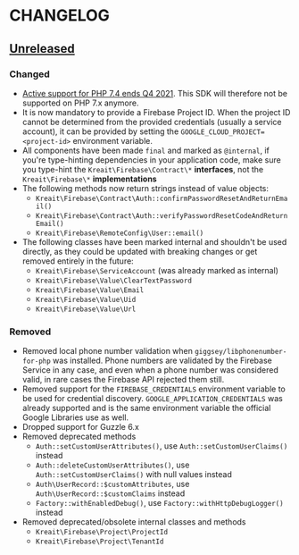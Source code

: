# CHANGELOG

## [Unreleased]
### Changed
* [Active support for PHP 7.4 ends Q4 2021](https://www.php.net/supported-versions.php). This SDK will therefore not be
  supported on PHP 7.x anymore.
* It is now mandatory to provide a Firebase Project ID. When the project ID cannot be determined from the
  provided credentials (usually a service account), it can be provided by setting the `GOOGLE_CLOUD_PROJECT=<project-id>`
  environment variable.
* All components have been made `final` and marked as `@internal`, if you're type-hinting dependencies in your
  application code, make sure you type-hint the `Kreait\Firebase\Contract\*` **interfaces**, not the
  `Kreait\Firebase\*` **implementations**
* The following methods now return strings instead of value objects:
  * `Kreait\Firebase\Contract\Auth::confirmPasswordResetAndReturnEmail()`
  * `Kreait\Firebase\Contract\Auth::verifyPasswordResetCodeAndReturnEmail()`
  * `Kreait\Firebase\RemoteConfig\User::email()`
* The following classes have been marked internal and shouldn't be used directly, as they could be updated with
  breaking changes or get removed entirely in the future:
  * `Kreait\Firebase\ServiceAccount` (was already marked as internal)
  * `Kreait\Firebase\Value\ClearTextPassword`
  * `Kreait\Firebase\Value\Email`
  * `Kreait\Firebase\Value\Uid`
  * `Kreait\Firebase\Value\Url`

### Removed
* Removed local phone number validation when `giggsey/libphonenumber-for-php` was installed. Phone numbers are
  validated by the Firebase Service in any case, and even when a phone number was considered valid, in rare
  cases the Firebase API rejected them still.
* Removed support for the `FIREBASE_CREDENTIALS` environment variable to be used for credential discovery. 
  `GOOGLE_APPLICATION_CREDENTIALS` was already supported and is the same environment variable the official
  Google Libraries use as well.
* Dropped support for Guzzle 6.x
* Removed deprecated methods
  * `Auth::setCustomUserAttributes()`, use `Auth::setCustomUserClaims()` instead
  * `Auth::deleteCustomUserAttributes()`, use `Auth::setCustomUserClaims()` with null values instead
  * `Auth\UserRecord::$customAttributes`, use `Auth\UserRecord::$customClaims` instead
  * `Factory::withEnabledDebug()`, use `Factory::withHttpDebugLogger()` instead
* Removed deprecated/obsolete internal classes and methods
  * `Kreait\Firebase\Project\ProjectId`
  * `Kreait\Firebase\Project\TenantId`

[Unreleased]: https://github.com/kreait/firebase-php/compare/5.x...6.x
